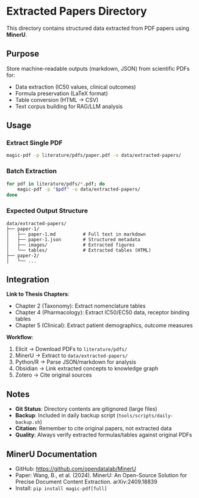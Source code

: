 # Extracted Papers Directory

This directory contains structured data extracted from PDF papers using **MinerU**.

## Purpose

Store machine-readable outputs (markdown, JSON) from scientific PDFs for:
- Data extraction (IC50 values, clinical outcomes)
- Formula preservation (LaTeX format)
- Table conversion (HTML → CSV)
- Text corpus building for RAG/LLM analysis

## Usage

### Extract Single PDF
```bash
magic-pdf -p literature/pdfs/paper.pdf -o data/extracted-papers/
```

### Batch Extraction
```bash
for pdf in literature/pdfs/*.pdf; do
    magic-pdf -p "$pdf" -o data/extracted-papers/
done
```

### Expected Output Structure
```
data/extracted-papers/
├── paper-1/
│   ├── paper-1.md          # Full text in markdown
│   ├── paper-1.json        # Structured metadata
│   ├── images/             # Extracted figures
│   └── tables/             # Extracted tables (HTML)
├── paper-2/
│   └── ...
```

## Integration

**Link to Thesis Chapters**:
- Chapter 2 (Taxonomy): Extract nomenclature tables
- Chapter 4 (Pharmacology): Extract IC50/EC50 data, receptor binding tables
- Chapter 5 (Clinical): Extract patient demographics, outcome measures

**Workflow**:
1. Elicit → Download PDFs to `literature/pdfs/`
2. MinerU → Extract to `data/extracted-papers/`
3. Python/R → Parse JSON/markdown for analysis
4. Obsidian → Link extracted concepts to knowledge graph
5. Zotero → Cite original sources

## Notes

- **Git Status**: Directory contents are gitignored (large files)
- **Backup**: Included in daily backup script (`tools/scripts/daily-backup.sh`)
- **Citation**: Remember to cite original papers, not extracted data
- **Quality**: Always verify extracted formulas/tables against original PDFs

## MinerU Documentation

- GitHub: https://github.com/opendatalab/MinerU
- Paper: Wang, B., et al. (2024). MinerU: An Open-Source Solution for Precise Document Content Extraction. arXiv:2409.18839
- Install: `pip install magic-pdf[full]`
